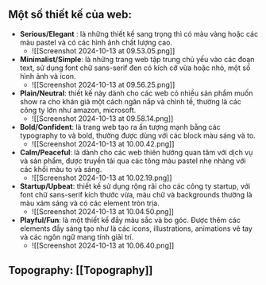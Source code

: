 ## Một số thiết kế của web:
- **Serious/Elegant** : là những thiết kế sang trọng thì có màu vàng hoặc các màu pastel và có các hình ảnh chất lượng cao. 
	- ![[Screenshot 2024-10-13 at 09.53.05.png]]
- **Minimalist/Simple**: là những trang web tập trung chủ yếu vào các đoạn text, sử dụng font chữ sans-serif đen có kích cỡ vừa hoặc nhỏ, một số hình ảnh và icon.
	- ![[Screenshot 2024-10-13 at 09.56.25.png]]
- **Plain/Neutral**: thiết kế này dành cho các web có nhiều sản phẩm muốn show ra cho khán giả một cách ngăn nắp và chỉnh tề, thường là các công ty lớn như amazon, microsoft.
	- ![[Screenshot 2024-10-13 at 09.58.14.png]]
- **Bold/Confident**: là trang web tạo ra ấn tượng mạnh bằng các typography to và bold, thường được dùng với các block màu sáng và to.
	- ![[Screenshot 2024-10-13 at 10.00.42.png]]
- **Calm/Peaceful**: là dành cho các web thiên hướng quan tâm với dịch vụ và sản phẩm, được truyền tải qua các tông màu pastel nhẹ nhàng với các khối màu to và sáng.
	- ![[Screenshot 2024-10-13 at 10.02.19.png]]
- **Startup/Upbeat**: thiết kế sử dụng rộng rãi cho các công ty startup, với font chữ sans-serif kích thước vừa, màu chữ và backgrounds thường là màu xám sáng và có các element tròn trịa.
	- ![[Screenshot 2024-10-13 at 10.04.50.png]]
- **Playful/Fun**: là một thiết kế đầy màu sắc và bo góc. Được thêm các elements đầy sáng tạo như là các icons, illustrations, animations vẽ tay và các ngôn ngữ mang tính giải trí.
	- ![[Screenshot 2024-10-13 at 10.06.40.png]]
## Topography:  [[Topography]]
